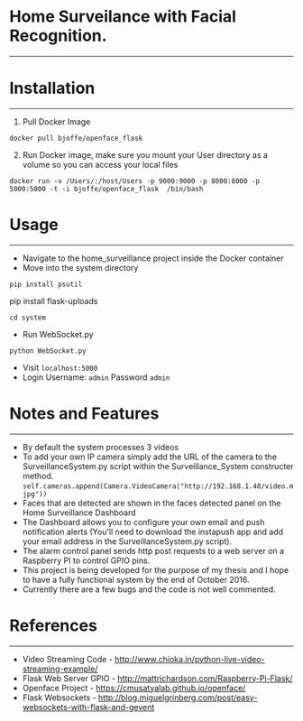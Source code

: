 # Home Surveilance with Facial Recognition. 
---

# Installation
---

1) Pull Docker Image

```
docker pull bjoffe/openface_flask
```

2) Run Docker image, make sure you mount your User directory as a volume so you can access your local files

```
docker run -v /Users/:/host/Users -p 9000:9000 -p 8000:8000 -p 5000:5000 -t -i bjoffe/openface_flask  /bin/bash

```

# Usage
---

- Navigate to the home_surveillance project inside the Docker container
- Move into the system directory
```
pip install psutil
```
pip install flask-uploads
```
cd system
```
- Run WebSocket.py
```
python WebSocket.py
```
- Visit ```localhost:5000 ```
- Login Username: ```admin``` Password ```admin```

# Notes and Features
---

- By default the system processes 3 videos
- To add your own IP camera simply add the URL of the camera to the SurveillanceSystem.py script within the Surveillance_System constructer method. ``` self.cameras.append(Camera.VideoCamera("http://192.168.1.48/video.mjpg")) ``` 
- Faces that are detected are shown in the faces detected panel on the Home Surveillance Dashboard
- The Dashboard allows you to configure your own email and push notification alerts (You'll need to download the instapush app and add your email address in the SurveillanceSystem.py script).
- The alarm control panel sends http post requests to a web server on a Raspberry PI to control GPIO pins. 
- This project is being developed for the purpose of my thesis and I hope to have a fully functional system by the end of October 2016.
- Currently there are a few bugs and the code is not well commented.

# References
---

- Video Streaming Code - http://www.chioka.in/python-live-video-streaming-example/
- Flask Web Server GPIO - http://mattrichardson.com/Raspberry-Pi-Flask/
- Openface Project - https://cmusatyalab.github.io/openface/
- Flask Websockets - http://blog.miguelgrinberg.com/post/easy-websockets-with-flask-and-gevent

 
